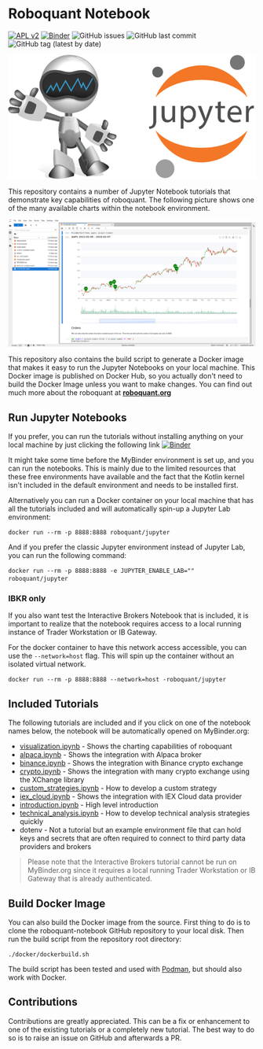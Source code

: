 # Roboquant Notebook

[![APL v2](https://img.shields.io/badge/license-Apache%202-blue.svg)](http://www.apache.org/licenses/LICENSE-2.0.html)
[![Binder](https://mybinder.org/badge_logo.svg)](https://mybinder.org/v2/gh/neurallayer/roboquant-notebook/main?urlpath=lab/tree/tutorials)
![GitHub issues](https://img.shields.io/github/issues/neurallayer/roboquant-notebook)
![GitHub last commit](https://img.shields.io/github/last-commit/neurallayer/roboquant-notebook)
![GitHub tag (latest by date)](https://img.shields.io/github/v/tag/neurallayer/roboquant-notebook)

![roboquant Logo](/assets/roboquant_jupyter_logo.png)

This repository contains a number of Jupyter Notebook tutorials that demonstrate key capabilities of roboquant. The following picture shows one of the many available charts within the notebook environment. 

![Jupyter Lab](/assets/jupyter-lab.png)

This repository also contains the build script to generate a Docker image that makes it easy to run the Jupyter Notebooks on your local machine. This Docker image is published on Docker Hub, so you actually don't need to build the Docker Image unless you want to make changes. You can find out much more about the roboquant at **[roboquant.org](https://roboquant.org)** 

## Run Jupyter Notebooks
If you prefer, you can run the tutorials without installing anything on your local machine by just clicking the following link [![Binder](https://mybinder.org/badge_logo.svg)](https://mybinder.org/v2/gh/neurallayer/roboquant-notebook/main?urlpath=lab/tree/tutorials)

It might take some time before the MyBinder environment is set up, and you can run the notebooks. This is mainly due to the limited resources that these free environments have available and the fact that the Kotlin kernel isn't included in the default environment and needs to be installed first.   

Alternatively you can run a Docker container on your local machine that has all the tutorials included and will automatically spin-up a Jupyter Lab environment:

```shell
docker run --rm -p 8888:8888 roboquant/jupyter 
```

And if you prefer the classic Jupyter environment instead of Jupyter Lab, you can run the following command:

```shell
docker run --rm -p 8888:8888 -e JUPYTER_ENABLE_LAB="" roboquant/jupyter
```

### IBKR only
If you also want test the Interactive Brokers Notebook that is included, it is important to realize that the notebook requires access to a local running instance of Trader Workstation or IB Gateway. 

For the docker container to have this network access accessible, you can use the ```--network=host``` flag. This will spin up the container without an isolated virtual network.

```shell
docker run --rm -p 8888:8888 --network=host -roboquant/jupyter
```

## Included Tutorials
The following tutorials are included and if you click on one of the notebook names below, the notebook will be automatically opened on MyBinder.org:

- [visualization.ipynb](https://mybinder.org/v2/gh/neurallayer/roboquant-notebook/main?urlpath=lab/tree/tutorials/visualization.ipynb) - Shows the charting capabilities of roboquant
- [alpaca.ipynb](https://mybinder.org/v2/gh/neurallayer/roboquant-notebook/main?urlpath=lab/tree/tutorials/alpaca.ipynb) - Shows the integration with Alpaca broker
- [binance.ipynb](https://mybinder.org/v2/gh/neurallayer/roboquant-notebook/main?urlpath=lab/tree/tutorials/binance.ipynb) - Shows the integration with Binance crypto exchange
- [crypto.ipynb](https://mybinder.org/v2/gh/neurallayer/roboquant-notebook/main?urlpath=lab/tree/tutorials/crypto.ipynb) - Shows the integration with many crypto exchange using the XChange library 
- [custom_strategies.ipynb](https://mybinder.org/v2/gh/neurallayer/roboquant-notebook/main?urlpath=lab/tree/tutorials/custom_strategies.ipynb) - How to develop a custom strategy
- [iex_cloud.ipynb](https://mybinder.org/v2/gh/neurallayer/roboquant-notebook/main?urlpath=lab/tree/tutorials/iex_cloud.ipynb) - Shows the integration with IEX Cloud data provider
- [introduction.ipynb](https://mybinder.org/v2/gh/neurallayer/roboquant-notebook/main?urlpath=lab/tree/tutorials/introduction.ipynb) - High level introduction
- [technical_analysis.ipynb](https://mybinder.org/v2/gh/neurallayer/roboquant-notebook/main?urlpath=lab/tree/tutorials/technical_analysis.ipynb) - How to develop technical analysis strategies quickly 
- dotenv - Not a tutorial but an example environment file that can hold keys and secrets that are often required to connect to third party data providers and brokers

> Please note that the Interactive Brokers tutorial cannot be run on MyBinder.org since it requires a local running Trader Workstation or IB Gateway that is already authenticated. 

## Build Docker Image
You can also build the Docker image from the source. First thing to do is to clone the roboquant-notebook GitHub repository to your local disk. Then run the build script from the repository root directory:

```shell
./docker/dockerbuild.sh
```

The build script has been tested and used with [Podman](https://podman.io/), but should also work with Docker. 

## Contributions
Contributions are greatly appreciated. This can be a fix or enhancement to one of the existing tutorials or a completely new tutorial. The best way to do so is to raise an issue on GitHub and afterwards a PR.